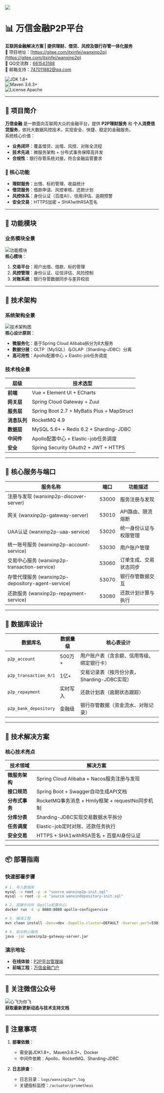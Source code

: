 ![](docs/log2.png)


# 📊 万信金融P2P平台  
**互联网金融解决方案 | 提供理财、借贷、风控及银行存管一体化服务**  
🚀 项目地址：[https://gitee.com/itxinfei/wanxinp2p](https://gitee.com/itxinfei/wanxinp2p)  
👥 QQ交流群：[661543188](https://qm.qq.com/cgi-bin/qm/qr?k=9yLlyD1dRBL97xmBKw43zRt0-6xg8ohb&jump_from=webapi)  
📧 邮箱支持：[747011882@qq.com](http://mail.qq.com/cgi-bin/qm_share?t=qm_mailme&email=f0hLSE9OTkdHTT8ODlEcEBI)  

![JDK 1.8+](https://img.shields.io/badge/JDK-1.8%2B-brightgreen)  
![Maven 3.6.3+](https://img.shields.io/badge/maven-3.6.3%2B-yellowgreen)  
![License Apache](https://img.shields.io/badge/license-Apache-green)  

---

## 📌 项目简介  
**万信金融** 是一款面向互联网大众的金融平台，提供 **P2P理财服务** 和 **个人消费信贷服务**，依托大数据风控技术，实现安全、快捷、稳定的金融服务。  
系统核心价值：  
- **业务闭环**：覆盖借贷、出借、风控、对账全流程  
- **技术先进**：微服务架构 + 分布式事务保障高并发  
- **合规性**：银行存管系统对接，符合金融监管要求  

### 🎯 核心功能  
- **理财服务**：出借、标的管理、收益统计  
- **借贷服务**：借款申请、风控审核、还款计划  
- **风控体系**：身份认证（百度AI）、信用评估、逾期预警  
- **安全交易**：HTTPS加密 + SHA1withRSA签名  

---

## 🧩 功能模块  
### 业务模块全景  
![功能模块](docs/功能模块.png)  
**核心模块**：  
1. **交易平台**：用户出借、借款、标的管理  
2. **风控管理**：身份认证、征信评估、风险控制  
3. **对账系统**：银行存管数据同步与差异校验  

---

## 📐 技术架构  
### 系统架构全景  
![技术架构图](docs/技术架构图.png)  
**核心设计原则**：  
- **微服务化**：基于Spring Cloud Alibaba拆分为8大服务  
- **数据分层**：OLTP（MySQL）与OLAP（Sharding-JDBC）分离  
- **高可用性**：Apollo配置中心 + Elastic-job任务调度  

### 技术栈全景  
| 层级         | 技术选型                                                                 |
|--------------|--------------------------------------------------------------------------|
| **前端**     | Vue + Element UI + ECharts                                              |
| **网关层**   | Spring Cloud Gateway + Zuul                                               |
| **服务层**   | Spring Boot 2.7 + MyBatis Plus + MapStruct                              |
| **消息队列** | RocketMQ 4.9                                                            |
| **数据层**   | MySQL 5.6+ + Redis 6.2 + Sharding-JDBC                                  |
| **中间件**   | Apollo配置中心 + Elastic-job任务调度                                    |
| **安全**     | Spring Security OAuth2 + JWT + HTTPS                                    |

---

## 🧱 核心服务与端口  
| 服务名称                          | 端口      | 功能描述                                                                 |
|----------------------------------|-----------|--------------------------------------------------------------------------|
| 注册与发现 (wanxinp2p-discover-server) | 53000    | 服务注册与发现                                                            |
| 网关 (wanxinp2p-gateway-server)       | 53010    | API路由、限流熔断                                                         |
| UAA认证 (wanxinp2p-uaa-service)       | 53020    | 统一身份认证与权限管理                                                    |
| 统一账号服务 (wanxinp2p-account-service) | 53030 | 用户账户管理                                                              |
| 交易中心服务 (wanxinp2p-transaction-service) | 53060 | 订单生成、交易状态同步                                                    |
| 存管代理服务 (wanxinp2p-depository-agent-service) | 53070 | 银行存管数据交互                                                          |
| 还款服务 (wanxinp2p-repayment-service) | 53080   | 还款计划计算与执行                                                        |

---

## 💾 数据库设计  
| 数据库名                      | 数据量级     | 核心表设计                                                                 |
|-------------------------------|--------------|----------------------------------------------------------------------------|
| `p2p_account`                 | 500万+       | 用户账户表（含余额、信用等级、绑定银行卡）                                  |
| `p2p_transaction_0/1`         | 1亿+         | 交易记录表（按月份分表，Sharding-JDBC实现）                                 |
| `p2p_repayment`               | 实时写入     | 还款计划表（逾期状态跟踪）                                                  |
| `p2p_bank_depository`         | 金融级       | 银行存管数据（资金流水、对账记录）                                          |

---

## 🧰 技术解决方案  
### 核心技术亮点  
| 技术领域                | 解决方案                                                                 |
|-------------------------|--------------------------------------------------------------------------|
| **微服务架构**          | Spring Cloud Alibaba + Nacos服务注册与发现                                |
| **接口规范**            | Spring Boot + Swagger自动生成API文档                                     |
| **分布式事务**          | RocketMQ事务消息 + Hmily框架 + requestNo同步机制                         |
| **分库分表**            | Sharding-JDBC实现交易数据水平拆分                                        |
| **任务调度**            | Elastic-job定时对账、还款任务执行                                        |
| **安全交易**            | HTTPS + SHA1withRSA签名 + 百度AI身份认证                                  |

---

## 📦 部署指南  
### 快速部署步骤  
```bash
# 1. 导入数据库
mysql -u root -p -e "source wanxinp2p-init.sql"
mysql -u root -p -e "source wanxindepository-init.sql"

# 2. 搭建中间件（Apollo配置中心）
docker run -d -p 8080:8080 apollo-configservice

# 3. 编译工程
mvn clean install -Denv=dev -Dapollo.cluster=DEFAULT -Dserver.port=53010

# 4. 启动核心服务
java -jar wanxinp2p-gateway-server.jar
```

### 演示地址  
- **在线体验**：[P2P平台管理端](http://wanxinp2p-admin-java.itheima.net/)  
- **前端工程**：[万信金融门户](https://gitee.com/itxinfei/wanxinp2p-portal)  
---

## 📱 关注微信公众号  
![心飞为你飞](docs/心飞为你飞.jpg)  
**获取最新更新动态与技术支持文档**

---

## 📝 注意事项  
1. **部署依赖**：  
   - 需安装JDK1.8+、Maven3.6.3+、Docker  
   - 中间件依赖：Apollo、RocketMQ、Sharding-JDBC  

2. **日志排查**：  
   - 日志目录：`logs/wanxinp2p/*.log`  
   - 关键指标监控：`/actuator/prometheus`  
